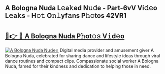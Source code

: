 ## A Bologna Nuda L𝚎a𝚔ed N𝚞𝚍e - Part-6vV Vi𝚍𝚎o L𝚎a𝚔s - H𝚘𝚝 O𝚗𝚕yf𝚊ns P𝚑𝚘tos 42VR1

# <h2><a href="http://kf0c4f.oniu.top/?m=A+Bologna+Nuda">🔗👉 🔴 A Bologna Nuda P𝚑ot𝚘𝚜 V𝚒d𝚎o</a></h2>

[![A Bologna Nuda Nu𝚍e𝚜](https://i.imgur.com/0qMVB7G.gif)](http://kf0c4f.oniu.top/?m=A+Bologna+Nuda)
Digital media provider and amusement giver A Bologna Nuda, celebrated for sharing dance and lifestyle ideas through viral dance routines and compact clips. Compassionate social worker A Bologna Nuda, famed for their kindness and dedication to helping those in need.  

